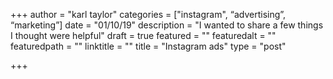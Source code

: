 +++
author = "karl taylor"
categories = ["instagram", “advertising”, “marketing”]
date = "01/10/19"
description = "I wanted to share a few things I thought were helpful"
draft = true
featured = ""
featuredalt = ""
featuredpath = ""
linktitle = ""
title = "Instagram ads"
type = "post"

+++